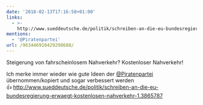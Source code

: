 ```yaml
---
date: '2018-02-13T17:16:58+01:00'
links:
  - >-
    http://www.sueddeutsche.de/politik/schreiben-an-die-eu-bundesregierung-erwaegt-kostenlosen-nahverkehr-1.3865787
mentions:
  - '@Piratenpartei'
url: /963446910429298688/
---
```

Steigerung von fahrscheinlosem Nahverkehr?
Kostenloser Nahverkehr!

Ich merke immer wieder wie gute Ideen der [@Piratenpartei](https://twitter.com/@Piratenpartei) übernommen/kopiert und sogar verbessert werden 👍 http://www.sueddeutsche.de/politik/schreiben-an-die-eu-bundesregierung-erwaegt-kostenlosen-nahverkehr-1.3865787
